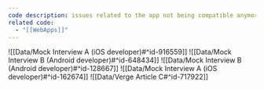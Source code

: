 ```yaml
---
code description: issues related to the app not being compatible anymore with the OS
related code:
  - "[[WebApps]]"
---
```


![[Data/Mock Interview A (iOS developer)#^id-916559]]
![[Data/Mock Interview B (Android developer)#^id-648434]]
![[Data/Mock Interview B (Android developer)#^id-128667]]
![[Data/Mock Interview A (iOS developer)#^id-162674]]
![[Data/Verge Article C#^id-717922]]
